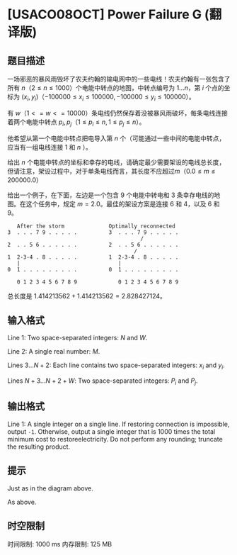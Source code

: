 # [USACO08OCT] Power Failure G (翻译版)

## 题目描述

一场邪恶的暴风雨毁坏了农夫约翰的输电网中的一些电线！农夫约翰有一张包含了所有 $n$（$2\le n\le 1000$）个电能中转点的地图，中转点编号为 $1\ldots n$，第 $i$ 个点的坐标为 $(x_i,y_i)$（$-100000\le x_i\le 100000,-100000\le y_i\le 100000$）。

有 $w$（$1<=w<=10000$）条电线仍然保存着没被暴风雨破坏，每条电线连接着两个电能中转点 $p_i,p_j$（$1\le p_i\le n,1\le p_j\le n$）。

他希望从第一个电能中转点把电导入第 $n$ 个（可能通过一些中间的电能中转点，应当有一组电线连接 $1$ 和 $n$ ）。

给出 $n$ 个电能中转点的坐标和幸存的电线，请确定最少需要架设的电线总长度，但请注意，架设过程中，对于单条电线而言，其长度不应超过$m$（$0.0\le m\le 200000.0$）

给出一个例子，在下面，左边是一个包含 $9$ 个电能中转电和 $3$ 条幸存电线的地图。在这个任务中，规定 $m=2.0$。最佳的架设方案是连接 $6$ 和 $4$，以及 $6$ 和 $9$。

```plain
   After the storm              Optimally reconnected
3  . . . 7 9 . . . . .          3  . . . 7 9 . . . . .
                                          /
2  . . 5 6 . . . . . .          2  . . 5 6 . . . . . .
                                        /
1  2-3-4 . 8 . . . . .          1  2-3-4 . 8 . . . . .
   |                               |
0  1 . . . . . . . . .          0  1 . . . . . . . . .

   0 1 2 3 4 5 6 7 8 9             0 1 2 3 4 5 6 7 8 9
```
总长度是 $1.414213562 + 1.414213562 = 2.828427124$。


## 输入格式

Line $1$: Two space-separated integers: $N$ and $W$.

Line $2$: A single real number: $M$.

Lines $3\ldots N+2$: Each line contains two space-separated integers: $x_i$ and $y_i$.

Lines $N+3\ldots N+2+W$: Two space-separated integers: $P_i$ and $P_j$.


## 输出格式

Line 1: A single integer on a single line. If restoring connection is impossible, output `-1`. Otherwise, output a single integer that is $1000$ times the total minimum cost to restoreelectricity. Do not perform any rounding; truncate the resulting product.


## 提示

Just as in the diagram above.


As above.


## 时空限制

时间限制: 1000 ms
内存限制: 125 MB
